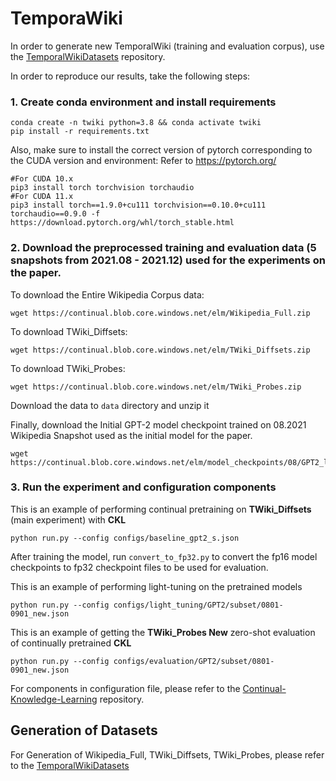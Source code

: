 # TemporaWiki
In order to generate new TemporalWiki (training and evaluation corpus), use the [TemporalWikiDatasets](https://github.com/CHLee0801/TemporalWikiDatasets) repository.

In order to reproduce our results, take the following steps:
### 1. Create conda environment and install requirements
```
conda create -n twiki python=3.8 && conda activate twiki
pip install -r requirements.txt
```

Also, make sure to install the correct version of pytorch corresponding to the CUDA version and environment:
Refer to https://pytorch.org/
```
#For CUDA 10.x
pip3 install torch torchvision torchaudio
#For CUDA 11.x
pip3 install torch==1.9.0+cu111 torchvision==0.10.0+cu111 torchaudio==0.9.0 -f https://download.pytorch.org/whl/torch_stable.html
```

### 2. Download the preprocessed training and evaluation data (5 snapshots from 2021.08 - 2021.12) used for the experiments on the paper.
To download the Entire Wikipedia Corpus data:
```
wget https://continual.blob.core.windows.net/elm/Wikipedia_Full.zip
```

To download TWiki_Diffsets:
```
wget https://continual.blob.core.windows.net/elm/TWiki_Diffsets.zip
```

To download TWiki_Probes:
```
wget https://continual.blob.core.windows.net/elm/TWiki_Probes.zip
```

Download the data to ```data``` directory and unzip it

Finally, download the Initial GPT-2 model checkpoint trained on 08.2021 Wikipedia Snapshot used as the initial model for the paper.
```
wget https://continual.blob.core.windows.net/elm/model_checkpoints/08/GPT2_large_08_full.ckpt
```


### 3. Run the experiment and configuration components
This is an example of performing continual pretraining on **TWiki_Diffsets** (main experiment) with **CKL**
```
python run.py --config configs/baseline_gpt2_s.json
```

After training the model, run ```convert_to_fp32.py``` to convert the fp16 model checkpoints to fp32 checkpoint files to be used for evaluation.

This is an example of performing light-tuning on the pretrained models
```
python run.py --config configs/light_tuning/GPT2/subset/0801-0901_new.json
```
This is an example of getting the **TWiki_Probes New** zero-shot evaluation of continually pretrained **CKL**
```
python run.py --config configs/evaluation/GPT2/subset/0801-0901_new.json
```

For components in configuration file, please refer to the [Continual-Knowledge-Learning](https://github.com/joeljang/continual-knowledge-learning) repository.

## Generation of Datasets

For Generation of Wikipedia_Full, TWiki_Diffsets, TWiki_Probes, please refer to the [TemporalWikiDatasets](https://github.com/CHLee0801/TemporalWikiDatasets)
